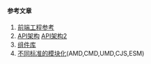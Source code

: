 #### 参考文章
1. [前端工程参考](https://juejin.im/post/5decf88f51882512327a510a)
2. [API架构](https://juejin.im/post/5de7169451882512454b18d8)
   [API架构2](https://juejin.im/post/5b55c118f265da0f6f1aa354)
3. [组件库](https://juejin.im/post/5df062da6fb9a0162a0b6e58)
4. [不同标准的模块化](https://juejin.im/post/6844903663404580878)(AMD,CMD,UMD,CJS,ESM)